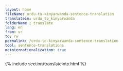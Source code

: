 ```yaml
---
layout: home
fileName: urdu-to-kinyarwanda-sentence-translation
translatein: urdu_to_kinyarwanda
folderName : translate
lang: en
from: ur
to: rw
permalink: /urdu-to-kinyarwanda-sentence-translation
tool: sentence-translations
nointernationalization: true
---
```

{% include section/translateinto.html %}
